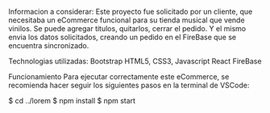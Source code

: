 Informacion a considerar:
Este proyecto fue solicitado por un cliente, que necesitaba un eCommerce funcional para su tienda musical que vende vinilos.
Se puede agregar titulos, quitarlos, cerrar el pedido. Y el mismo envia los datos solicitados, creando un pedido en el FireBase que se encuentra sincronizado.


Technologias utilizadas:
Bootstrap
HTML5, CSS3, Javascript
React
FireBase

Funcionamiento
Para ejecutar correctamente este eCommerce, se recomienda hacer seguir los siguientes pasos en la terminal de VSCode:

$ cd ../lorem
$ npm install
$ npm start